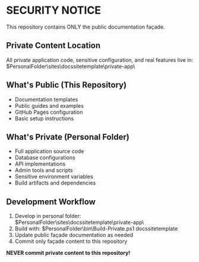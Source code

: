 # SECURITY NOTICE

This repository contains ONLY the public documentation façade.

## Private Content Location
All private application code, sensitive configuration, and real features live in:
$PersonalFolder\sites\docssitetemplate\private-app\

## What's Public (This Repository)
- Documentation templates
- Public guides and examples
- GitHub Pages configuration
- Basic setup instructions

## What's Private (Personal Folder)
- Full application source code
- Database configurations
- API implementations
- Admin tools and scripts
- Sensitive environment variables
- Build artifacts and dependencies

## Development Workflow
1. Develop in personal folder: $PersonalFolder\sites\docssitetemplate\private-app\
2. Build with: $PersonalFolder\bin\Build-Private.ps1 docssitetemplate
3. Update public façade documentation as needed
4. Commit only façade content to this repository

**NEVER commit private content to this repository!**
